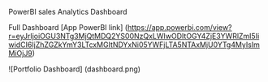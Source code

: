 PowerBI sales Analytics Dashboard

Full Dashboard [App PowerBI link] (https://app.powerbi.com/view?r=eyJrIjoiOGU3NTg3MjQtMDQ2YS00NzQxLWIwODItOGY4ZjE3YWRlZmI5IiwidCI6IjZhZGZkYmY3LTcxMGItNDYxNi05YWFjLTA5NTAxMjU0YTg4MyIsImMiOjJ9)

![Portfolio Dashboard] (dashboard.png)
